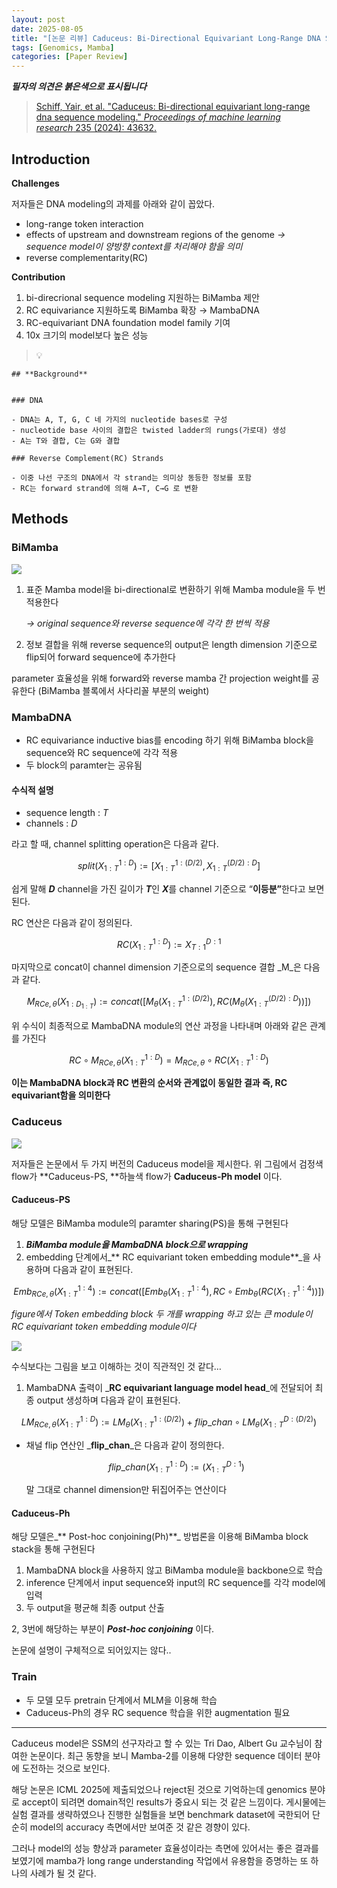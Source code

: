 ```yaml
---
layout: post
date: 2025-08-05
title: "[논문 리뷰] Caduceus: Bi-Directional Equivariant Long-Range DNA Sequence Modeling"
tags: [Genomics, Mamba]
categories: [Paper Review]
---
```


<span class="notion-red">_**필자의 의견은 붉은색으로 표시됩니다**_</span>


> [Schiff, Yair, et al. "Caduceus: Bi-directional equivariant long-range dna sequence modeling." ](https://pmc.ncbi.nlm.nih.gov/articles/PMC12189541/)[_Proceedings of machine learning research_](https://pmc.ncbi.nlm.nih.gov/articles/PMC12189541/)[ 235 (2024): 43632.](https://pmc.ncbi.nlm.nih.gov/articles/PMC12189541/)



## Introduction


**Challenges**


저자들은 DNA modeling의 과제를 아래와 같이 꼽았다.

- long-range token interaction
- effects of upstream and downstream regions of the genome 
_→ sequence model이 양방향 context를 처리해야 함을 의미_
- reverse complementarity(RC)

**Contribution**

1. bi-direcrional sequence modeling 지원하는 BiMamba 제안
1. RC equivariance 지원하도록 BiMamba 확장 → MambaDNA
1. RC-equivariant DNA foundation model family 기여
1. 10x 크기의 model보다 높은 성능

> 💡 


	## **Background**


	### DNA

	- DNA는 A, T, G, C 네 가지의 nucleotide bases로 구성
	- nucleotide base 사이의 결합은 twisted ladder의 rungs(가로대) 생성
	- A는 T와 결합, C는 G와 결합

	### Reverse Complement(RC) Strands

	- 이중 나선 구조의 DNA에서 각 strand는 의미상 동등한 정보를 포함
	- RC는 forward strand에 의해 A→T, C→G 로 변환


## Methods



### BiMamba


![](https://prod-files-secure.s3.us-west-2.amazonaws.com/542b861c-36a8-4051-84e5-8804b6728dba/2c247d59-7815-4980-99f0-8f0d21f445a7/image.png?X-Amz-Algorithm=AWS4-HMAC-SHA256&X-Amz-Content-Sha256=UNSIGNED-PAYLOAD&X-Amz-Credential=ASIAZI2LB466YK24F37G%2F20250820%2Fus-west-2%2Fs3%2Faws4_request&X-Amz-Date=20250820T022330Z&X-Amz-Expires=3600&X-Amz-Security-Token=IQoJb3JpZ2luX2VjEIH%2F%2F%2F%2F%2F%2F%2F%2F%2F%2FwEaCXVzLXdlc3QtMiJIMEYCIQDePU0w%2FXihEd7bpegzSEJM8n79lKEzgOn9vaJanPn6qgIhALYXH9u8UGLOHdkOy6tfM57XraTdFnUixJh%2BYndEOV4AKogECMr%2F%2F%2F%2F%2F%2F%2F%2F%2F%2FwEQABoMNjM3NDIzMTgzODA1IgwCZQ1j%2FX6ywL%2FYLHMq3AM%2BrnbYJyIaNmbxAlrnHVoryTcU7VtAEREB8EzwdALxIySelk3CYPBz6b7utz1ukznP5CKQfSdPd%2BQf6kJuF9rHM%2BQR6PIm3oVhaYR1ywJSl2YBQNR9bE%2BzQ6NUNFblx%2Bla6NWh9OBMeefYY1FERui3OQubeyV2JT2h5FY6VWGD1qtNGA9%2BoK%2FC0vS%2BSnUbKqElQK8eYScy8h6o6orPxvd%2BwXrlHyIyBoNIIKsLscjC5t26Qxsw4c6KR7JNwVy0CMfvnXE4wKPbx74BxO2kbh6WXtzKs30kcoXEGvxn8SVWeT2PP8h95OEICm12QsNYs3hVGbKaaU3gLbQjBP6S%2BOo1QyhIEbwJIGSu6Fhvo4SYlrgC9ABIC58gKxNFfOBoimqwZgM8je%2B5c8%2FzASVtgQriT4jTFdmpaxGQXg8k7KkeTEW6yei7cL%2FzIyzvw58cPKHs0if5hbDuDYd%2BIc4RJtqKk%2BuYS0mzuwcud7WueehftWM4TMzsXUF4ILuBHdS6WT0UNvMnwV%2BWcUkIn2fh4tm0JdC4kSeg73ua3MvhA4MC11Wvslie3qVY3KhqlKWeWJUTPqofAwPPZh9UdDN624GRYy293jTp6Gh8NQURUcX4Io3acSdEk%2BYbYKGl%2BjDxvJTFBjqkAWGlAE6a3miivPkNbUJMvzPVOYVnlycm%2B0ZBovKv2nnNzAhD5CawCNIyiBGlnci0W9cGlY2dHOei0NCMQ2GF4BDLqMncWFNfq48HcpKlj3dGSuyLKdyTiBmNcbQ9ie6nC7Ld4xkvGOSO5klCK0mM%2Bw6XxtULVcHyPs5L50DLyLPgdlKCGWhVBiQWl4XImTkbqYzbQ5jTNy4wG%2BXFOgrBBDrHIC7V&X-Amz-Signature=24d4c6d5ee820ab7a2b25fb29451d70d52d20e50a83b99970416fbf955de19bf&X-Amz-SignedHeaders=host&x-amz-checksum-mode=ENABLED&x-id=GetObject)

1. 표준 Mamba model을 bi-directional로 변환하기 위해 Mamba module을 두 번 적용한다

	_→ original sequence와 reverse sequence에 각각 한 번씩 적용_

1. 정보 결합을 위해 reverse sequence의 output은 length dimension 기준으로 flip되어 forward sequence에 추가한다

parameter 효율성을 위해 forward와 reverse mamba 간 projection weight를 공유한다 (BiMamba 블록에서 사다리꼴 부분의 weight)



### MambaDNA

- RC equivariance inductive bias를 encoding 하기 위해 BiMamba block을 sequence와 RC sequence에 각각 적용
- 두 block의 paramter는 공유됨


#### 수식적 설명

- sequence length : _T_
- channels : _D_

라고 할 때,  channel splitting operation은 다음과 같다.


$$
split(X^{1:D}_{1:T}):=[X^{1:(D/2)}_{1:T},X^{(D/2):D}_{1:T}]
$$


<span class="notion-red">쉽게 말해 </span><span class="notion-red">_**D**_</span><span class="notion-red"> channel을 가진 길이가 </span><span class="notion-red">_**T**_</span><span class="notion-red">인 </span><span class="notion-red">_**X**_</span><span class="notion-red">를 channel 기준으로 “</span><span class="notion-red">**이등분”**</span><span class="notion-red">한다고 보면 된다.</span>


RC 연산은 다음과 같이 정의된다.


$$
RC(X^{1:D}_{1:T}):=X^{D:1}_{T:1}
$$


마지막으로 concat이 channel dimension 기준으로의 sequence 결합 _M_은 다음과 같다.


$$
M_{RCe,\theta}(X_{1:D_{1:T}}):=concat([M_{\theta}(X^{1:(D/2)}_{1:T}),RC(M_{\theta}(X^{(D/2):D}_{1:T}))])
$$


위 수식이 최종적으로 MambaDNA module의 연산 과정을 나타내며 아래와 같은 관계를 가진다


$$
RC\circ M_{RCe,\theta}(X^{1:D}_{1:T}) = M_{RCe,\theta} \circ RC(X^{1:D}_{1:T})
$$


**이는 MambaDNA block과 RC 변환의 순서와 관계없이 동일한 결과 즉, RC equivariant함을 의미한다**



### Caduceus


![](https://prod-files-secure.s3.us-west-2.amazonaws.com/542b861c-36a8-4051-84e5-8804b6728dba/f94a60d7-8145-473b-aef9-7c68d3ec604a/image.png?X-Amz-Algorithm=AWS4-HMAC-SHA256&X-Amz-Content-Sha256=UNSIGNED-PAYLOAD&X-Amz-Credential=ASIAZI2LB466YK24F37G%2F20250820%2Fus-west-2%2Fs3%2Faws4_request&X-Amz-Date=20250820T022330Z&X-Amz-Expires=3600&X-Amz-Security-Token=IQoJb3JpZ2luX2VjEIH%2F%2F%2F%2F%2F%2F%2F%2F%2F%2FwEaCXVzLXdlc3QtMiJIMEYCIQDePU0w%2FXihEd7bpegzSEJM8n79lKEzgOn9vaJanPn6qgIhALYXH9u8UGLOHdkOy6tfM57XraTdFnUixJh%2BYndEOV4AKogECMr%2F%2F%2F%2F%2F%2F%2F%2F%2F%2FwEQABoMNjM3NDIzMTgzODA1IgwCZQ1j%2FX6ywL%2FYLHMq3AM%2BrnbYJyIaNmbxAlrnHVoryTcU7VtAEREB8EzwdALxIySelk3CYPBz6b7utz1ukznP5CKQfSdPd%2BQf6kJuF9rHM%2BQR6PIm3oVhaYR1ywJSl2YBQNR9bE%2BzQ6NUNFblx%2Bla6NWh9OBMeefYY1FERui3OQubeyV2JT2h5FY6VWGD1qtNGA9%2BoK%2FC0vS%2BSnUbKqElQK8eYScy8h6o6orPxvd%2BwXrlHyIyBoNIIKsLscjC5t26Qxsw4c6KR7JNwVy0CMfvnXE4wKPbx74BxO2kbh6WXtzKs30kcoXEGvxn8SVWeT2PP8h95OEICm12QsNYs3hVGbKaaU3gLbQjBP6S%2BOo1QyhIEbwJIGSu6Fhvo4SYlrgC9ABIC58gKxNFfOBoimqwZgM8je%2B5c8%2FzASVtgQriT4jTFdmpaxGQXg8k7KkeTEW6yei7cL%2FzIyzvw58cPKHs0if5hbDuDYd%2BIc4RJtqKk%2BuYS0mzuwcud7WueehftWM4TMzsXUF4ILuBHdS6WT0UNvMnwV%2BWcUkIn2fh4tm0JdC4kSeg73ua3MvhA4MC11Wvslie3qVY3KhqlKWeWJUTPqofAwPPZh9UdDN624GRYy293jTp6Gh8NQURUcX4Io3acSdEk%2BYbYKGl%2BjDxvJTFBjqkAWGlAE6a3miivPkNbUJMvzPVOYVnlycm%2B0ZBovKv2nnNzAhD5CawCNIyiBGlnci0W9cGlY2dHOei0NCMQ2GF4BDLqMncWFNfq48HcpKlj3dGSuyLKdyTiBmNcbQ9ie6nC7Ld4xkvGOSO5klCK0mM%2Bw6XxtULVcHyPs5L50DLyLPgdlKCGWhVBiQWl4XImTkbqYzbQ5jTNy4wG%2BXFOgrBBDrHIC7V&X-Amz-Signature=b2baae78d7e44b19678a15a0355f62785d6b5d272913705ecddbbe31d03cb4d8&X-Amz-SignedHeaders=host&x-amz-checksum-mode=ENABLED&x-id=GetObject)


저자들은 논문에서 두 가지 버전의 Caduceus model을 제시한다. 위 그림에서 검정색 flow가 **Caduceus-PS, **하늘색 flow가 **Caduceus-Ph model** 이다.



#### Caduceus-PS


해당 모델은 BiMamba module의 paramter sharing(PS)을 통해 구현된다

1. _**BiMamba module을 MambaDNA block으로 wrapping**_
1. embedding 단계에서_** RC equivariant token embedding module**_을 사용하며 다음과 같이 표현된다.

$$
Emb_{RCe,\theta}(X^{1:4}_{1:T}):=concat([Emb_{\theta}(X^{1:4}_{1:T}),RC \circ Emb_{\theta}(RC(X^{1:4}_{1:T}))])
$$


_figure에서 Token embedding block 두 개를 wrapping 하고 있는 큰 module이 RC equivariant token embedding module이다_


![](https://prod-files-secure.s3.us-west-2.amazonaws.com/542b861c-36a8-4051-84e5-8804b6728dba/b175e4da-71eb-4e91-8c23-a06dabe673c9/image.png?X-Amz-Algorithm=AWS4-HMAC-SHA256&X-Amz-Content-Sha256=UNSIGNED-PAYLOAD&X-Amz-Credential=ASIAZI2LB466YK24F37G%2F20250820%2Fus-west-2%2Fs3%2Faws4_request&X-Amz-Date=20250820T022330Z&X-Amz-Expires=3600&X-Amz-Security-Token=IQoJb3JpZ2luX2VjEIH%2F%2F%2F%2F%2F%2F%2F%2F%2F%2FwEaCXVzLXdlc3QtMiJIMEYCIQDePU0w%2FXihEd7bpegzSEJM8n79lKEzgOn9vaJanPn6qgIhALYXH9u8UGLOHdkOy6tfM57XraTdFnUixJh%2BYndEOV4AKogECMr%2F%2F%2F%2F%2F%2F%2F%2F%2F%2FwEQABoMNjM3NDIzMTgzODA1IgwCZQ1j%2FX6ywL%2FYLHMq3AM%2BrnbYJyIaNmbxAlrnHVoryTcU7VtAEREB8EzwdALxIySelk3CYPBz6b7utz1ukznP5CKQfSdPd%2BQf6kJuF9rHM%2BQR6PIm3oVhaYR1ywJSl2YBQNR9bE%2BzQ6NUNFblx%2Bla6NWh9OBMeefYY1FERui3OQubeyV2JT2h5FY6VWGD1qtNGA9%2BoK%2FC0vS%2BSnUbKqElQK8eYScy8h6o6orPxvd%2BwXrlHyIyBoNIIKsLscjC5t26Qxsw4c6KR7JNwVy0CMfvnXE4wKPbx74BxO2kbh6WXtzKs30kcoXEGvxn8SVWeT2PP8h95OEICm12QsNYs3hVGbKaaU3gLbQjBP6S%2BOo1QyhIEbwJIGSu6Fhvo4SYlrgC9ABIC58gKxNFfOBoimqwZgM8je%2B5c8%2FzASVtgQriT4jTFdmpaxGQXg8k7KkeTEW6yei7cL%2FzIyzvw58cPKHs0if5hbDuDYd%2BIc4RJtqKk%2BuYS0mzuwcud7WueehftWM4TMzsXUF4ILuBHdS6WT0UNvMnwV%2BWcUkIn2fh4tm0JdC4kSeg73ua3MvhA4MC11Wvslie3qVY3KhqlKWeWJUTPqofAwPPZh9UdDN624GRYy293jTp6Gh8NQURUcX4Io3acSdEk%2BYbYKGl%2BjDxvJTFBjqkAWGlAE6a3miivPkNbUJMvzPVOYVnlycm%2B0ZBovKv2nnNzAhD5CawCNIyiBGlnci0W9cGlY2dHOei0NCMQ2GF4BDLqMncWFNfq48HcpKlj3dGSuyLKdyTiBmNcbQ9ie6nC7Ld4xkvGOSO5klCK0mM%2Bw6XxtULVcHyPs5L50DLyLPgdlKCGWhVBiQWl4XImTkbqYzbQ5jTNy4wG%2BXFOgrBBDrHIC7V&X-Amz-Signature=0faeb4b742a7653fd04243ca339713d975ef76cb21fd3cca2376ec1091b465d6&X-Amz-SignedHeaders=host&x-amz-checksum-mode=ENABLED&x-id=GetObject)


<span class="notion-red">수식보다는 그림을 보고 이해하는 것이 직관적인 것 같다…</span>

1. MambaDNA 출력이 _**RC equivariant language model head**_에 전달되어 최종 output 생성하며 다음과 같이 표현된다.

$$
LM_{RCe,\theta}(X^{1:D}_{1:T}):= LM_{\theta}(X^{1:(D/2)}_{1:T})+flip\_chan\circ LM_{\theta}(X^{D:(D/2)}_{1:T})
$$

- 채널 flip 연산인 _**flip\_chan**_은 다음과 같이 정의한다.

	$$
	flip\_chan(X^{1:D}_{1:T}):=(X^{D:1}_{1:T})
	$$


	말 그대로 channel dimension만 뒤집어주는 연산이다



#### Caduceus-Ph


해당 모델은_** Post-hoc conjoining(Ph)**_ 방법론을 이용해 BiMamba block stack을 통해 구현된다

1. MambaDNA block을 사용하지 않고 BiMamba module을 backbone으로 학습
1. inference 단계에서 input sequence와 input의 RC sequence를 각각 model에 입력
1. 두 output을 평균해 최종 output 산출

2, 3번에 해당하는 부분이 _**Post-hoc conjoining**_ 이다.


<span class="notion-red">논문에 설명이 구체적으로 되어있지는 않다..</span>



### Train

- 두 모델 모두 pretrain 단계에서 MLM을 이용해 학습
- Caduceus-Ph의 경우 RC sequence 학습을 위한 augmentation 필요

---


<span class="notion-red">Caduceus model은 SSM의 선구자라고 할 수 있는 Tri Dao, Albert Gu 교수님이 참여한 논문이다. 최근 동향을 보니 Mamba-2를 이용해 다양한 sequence 데이터 분야에 도전하는 것으로 보인다.</span>


<span class="notion-red">해당 논문은 ICML 2025에 제출되었으나 reject된 것으로 기억하는데 genomics 분야로 accept이 되려면 domain적인 results가 중요시 되는 것 같은 느낌이다. 게시물에는 실험 결과를 생략하였으나 진행한 실험들을 보면 benchmark dataset에 국한되어 단순히 model의 accuracy 측면에서만 보여준 것 같은 경향이 있다.</span>


<span class="notion-red">그러나 model의 성능 향상과 parameter 효율성이라는 측면에 있어서는 좋은 결과를 보였기에 mamba가 long range understanding 작업에서 유용함을 증명하는 또 하나의 사례가 될 것 같다.</span>


